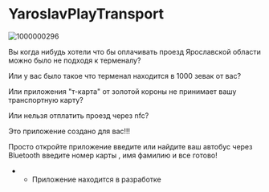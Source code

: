 # YaroslavPlayTransport
![1000000296](https://github.com/user-attachments/assets/100645b1-387c-4c6f-8dfe-2c4e817d0819)

Вы когда нибудь хотели что бы оплачивать проезд Ярославской области можно было не подходя к терменалу? 

Или у вас было такое что терменал находится в 1000 зевак от вас?

Или приложения "т-карта" от золотой короны не принимает вашу транспортную карту?

Или нельзя отплатить проезд через nfc?

Это приложение создано для вас!!!


Просто откройте приложение введите или найдите ваш автобус через Bluetooth введите номер карты , имя фамилию и все готово!

* - Приложение находится в разработке
